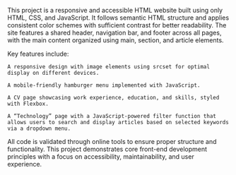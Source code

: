 This project is a responsive and accessible HTML website built using only HTML, CSS, and JavaScript. It follows semantic HTML structure and applies consistent color schemes with sufficient contrast for better readability. 
The site features a shared header, navigation bar, and footer across all pages, with the main content organized using main, section, and article elements.

Key features include:

    A responsive design with image elements using srcset for optimal display on different devices.

    A mobile-friendly hamburger menu implemented with JavaScript.

    A CV page showcasing work experience, education, and skills, styled with Flexbox.

    A “Technology” page with a JavaScript-powered filter function that allows users to search and display articles based on selected keywords via a dropdown menu.

All code is validated through online tools to ensure proper structure and functionality. 
This project demonstrates core front-end development principles with a focus on accessibility, maintainability, and user experience.
